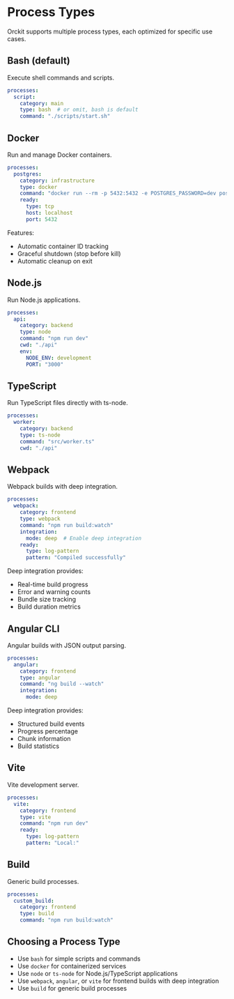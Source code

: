 # Process Types

Orckit supports multiple process types, each optimized for specific use cases.

## Bash (default)

Execute shell commands and scripts.

```yaml
processes:
  script:
    category: main
    type: bash  # or omit, bash is default
    command: "./scripts/start.sh"
```

## Docker

Run and manage Docker containers.

```yaml
processes:
  postgres:
    category: infrastructure
    type: docker
    command: "docker run --rm -p 5432:5432 -e POSTGRES_PASSWORD=dev postgres:15"
    ready:
      type: tcp
      host: localhost
      port: 5432
```

Features:
- Automatic container ID tracking
- Graceful shutdown (stop before kill)
- Automatic cleanup on exit

## Node.js

Run Node.js applications.

```yaml
processes:
  api:
    category: backend
    type: node
    command: "npm run dev"
    cwd: "./api"
    env:
      NODE_ENV: development
      PORT: "3000"
```

## TypeScript

Run TypeScript files directly with ts-node.

```yaml
processes:
  worker:
    category: backend
    type: ts-node
    command: "src/worker.ts"
    cwd: "./api"
```

## Webpack

Webpack builds with deep integration.

```yaml
processes:
  webpack:
    category: frontend
    type: webpack
    command: "npm run build:watch"
    integration:
      mode: deep  # Enable deep integration
    ready:
      type: log-pattern
      pattern: "Compiled successfully"
```

Deep integration provides:
- Real-time build progress
- Error and warning counts
- Bundle size tracking
- Build duration metrics

## Angular CLI

Angular builds with JSON output parsing.

```yaml
processes:
  angular:
    category: frontend
    type: angular
    command: "ng build --watch"
    integration:
      mode: deep
```

Deep integration provides:
- Structured build events
- Progress percentage
- Chunk information
- Build statistics

## Vite

Vite development server.

```yaml
processes:
  vite:
    category: frontend
    type: vite
    command: "npm run dev"
    ready:
      type: log-pattern
      pattern: "Local:"
```

## Build

Generic build processes.

```yaml
processes:
  custom_build:
    category: frontend
    type: build
    command: "npm run build:watch"
```

## Choosing a Process Type

- Use `bash` for simple scripts and commands
- Use `docker` for containerized services
- Use `node` or `ts-node` for Node.js/TypeScript applications
- Use `webpack`, `angular`, or `vite` for frontend builds with deep integration
- Use `build` for generic build processes
